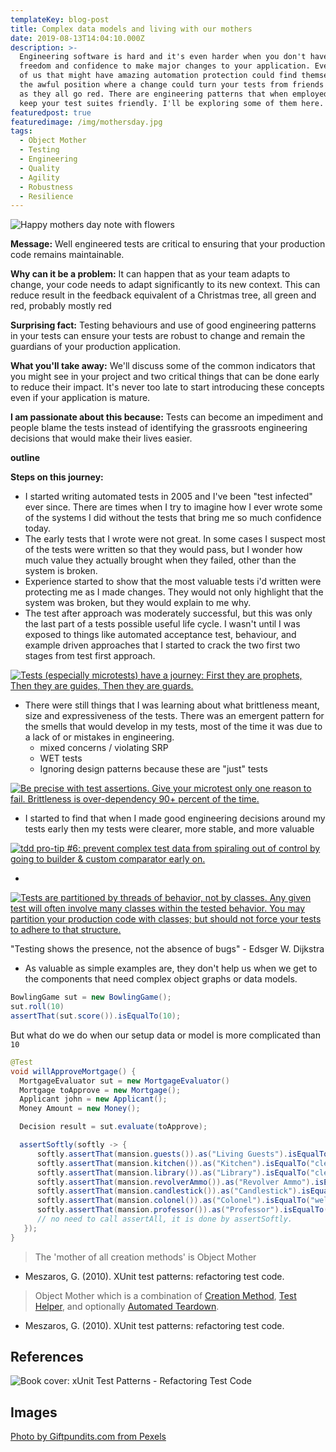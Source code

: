 ```yaml
---
templateKey: blog-post
title: Complex data models and living with our mothers
date: 2019-08-13T14:04:10.000Z
description: >-
  Engineering software is hard and it's even harder when you don't have the
  freedom and confidence to make major changes to your application. Even those
  of us that might have amazing automation protection could find themselves in
  the awful position where a change could turn your tests from friends to foes
  as they all go red. There are engineering patterns that when employed can help
  keep your test suites friendly. I'll be exploring some of them here. 
featuredpost: true
featuredimage: /img/mothersday.jpg
tags:
  - Object Mother
  - Testing
  - Engineering
  - Quality
  - Agility
  - Robustness
  - Resilience
---
```

![Happy mothers day note with flowers](/img/mothersday.jpg)

**Message:** Well engineered tests are critical to ensuring that your production code remains maintainable. 

**Why can it be a problem:** It can happen that as your team adapts to change, your code needs to adapt significantly to its new context. This can reduce result in the feedback equivalent of a Christmas tree, all green and red, probably mostly red

**Surprising fact:** Testing behaviours and use of good engineering patterns in your tests can ensure your tests are robust to change and remain the guardians of your production application. 

**What you'll take away:** We'll discuss some of the common indicators that you might see in your project and two critical things that can be done early to reduce their impact. It's never too late to start introducing these concepts even if your application is mature. 

**I am passionate about this because:** Tests can become an impediment and people blame the tests instead of identifying the grassroots engineering decisions that would make their lives easier.  

**outline**

**Steps on this journey:** 

* I started writing automated tests in 2005 and I've been "test infected" ever since. There are times when I try to imagine how I ever wrote some of the systems I did without the tests that bring me so much confidence today.
* The early tests that I wrote were not great. In some cases I suspect most of the tests were written so that they would pass, but I wonder how much value they actually brought when they failed, other than the system is broken.  
* Experience started to show that the most valuable tests i'd written were protecting me as I made changes. They would not only highlight that the system was broken, but they would explain to me why. 
* The test after approach was moderately successful, but this was only the last part of a tests possible useful life cycle. I wasn't until I was exposed to things like automated acceptance test, behaviour, and example driven approaches that I started to crack the two first two stages from test first approach.

[![Tests (especially microtests) have a journey: First they are prophets, Then they are guides, Then they are guards.](/img/tottinge-twitter-prophets-guides-guards.png 'Tim "Agile Otter" Ottinger on the test journey')](https://twitter.com/tottinge/status/1126136286966943745)

* There were still things that I was learning about what brittleness meant, size and expressiveness of the tests. There was an emergent pattern for the smells that would develop in my tests, most of the time it was due to a lack of or mistakes in engineering.
  * mixed concerns / violating SRP
  * WET tests
  * Ignoring design patterns because these are "just" tests

[![Be precise with test assertions. Give your microtest only one reason to fail. Brittleness is over-dependency 90+ percent of the time.](/img/tottinge-twitter-test-engineering.png 'Tim "Agile Otter" Ottinger on tests that test too much')](https://twitter.com/tottinge/status/1127614638785486849)

* I started to find that when I made good engineering decisions around my tests early then my tests were clearer, more stable, and more valuable

[![tdd pro-tip #6: prevent complex test data from spiraling out of control by going to builder & custom comparator early on.](/img/geepawhill-twitter-builder-comparators.png "GeePaw Hill on planning for your system to become more complex early")](https://twitter.com/GeePawHill/status/1043228698512695296)

* 

[![Tests are partitioned by threads of behavior, not by classes. Any given test will often involve many classes within the tested behavior.   You may partition your production code with classes; but should not force your tests to adhere to that structure.](/img/uncle-bob-martin-2020-01-05.png "Robert Martin on the scope of a test")](https://twitter.com/unclebobmartin/status/1213826854957854721)

"Testing shows the presence, not the absence of bugs" - Edsger W. Dijkstra

* As valuable as simple examples are, they don't help us when we get to the components that need complex object graphs or data models.

```java
BowlingGame sut = new BowlingGame();
sut.roll(10)
assertThat(sut.score()).isEqualTo(10);
```

But what do we do when our setup data or model is more complicated than `10`

```java
@Test
void willApproveMortgage() {
  MortgageEvaluator sut = new MortgageEvaluator()
  Mortgage toApprove = new Mortgage();
  Applicant john = new Applicant();
  Money Amount = new Money();

  Decision result = sut.evaluate(toApprove);

  assertSoftly(softly -> {
      softly.assertThat(mansion.guests()).as("Living Guests").isEqualTo(7);
      softly.assertThat(mansion.kitchen()).as("Kitchen").isEqualTo("clean");
      softly.assertThat(mansion.library()).as("Library").isEqualTo("clean");
      softly.assertThat(mansion.revolverAmmo()).as("Revolver Ammo").isEqualTo(6);
      softly.assertThat(mansion.candlestick()).as("Candlestick").isEqualTo("pristine");
      softly.assertThat(mansion.colonel()).as("Colonel").isEqualTo("well kempt");
      softly.assertThat(mansion.professor()).as("Professor").isEqualTo("well kempt");
      // no need to call assertAll, it is done by assertSoftly.
   });
}
```

> The 'mother of all creation methods' is Object Mother

* Meszaros, G. (2010). XUnit test patterns: refactoring test code.

> Object Mother which is a combination of [Creation Method](http://xunitpatterns.com/Creation%20Method.html), [Test Helper](http://xunitpatterns.com/Test%20Helper.html), and optionally [Automated Teardown](http://xunitpatterns.com/Automated%20Teardown.html).

* Meszaros, G. (2010). XUnit test patterns: refactoring test code.

## References

![Book cover: xUnit Test Patterns - Refactoring Test Code](/img/xunit-test-patterns.gif)

## Images

[Photo by Giftpundits.com from Pexels](https://www.pexels.com/photo/happy-mothers-day-card-beside-pen-macaroons-flowers-and-box-near-coffee-cup-with-saucer-2072160/?utm_content=attributionCopyText&utm_medium=referral&utm_source=pexels)

